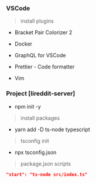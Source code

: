### VSCode

> install plugins

- Bracket Pair Colorizer 2

- Docker

- GraphQL for VSCode

- Prettier - Code formatter

- Vim

### Project [lireddit-server]

- npm init -y

> install packages

- yarn add -D ts-node typescript

> tsconfig init

- npx tsconfig.json

> package.json scripts

```json
"start": "ts-node src/index.ts"

```
